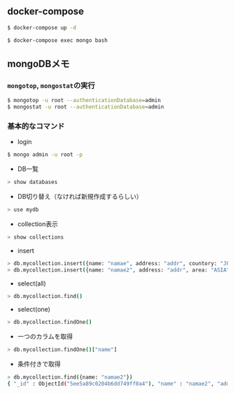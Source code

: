 ## docker-compose
```bash
$ docker-compose up -d
```

```bash
$ docker-compose exec mongo bash
```

## mongoDBメモ
### `mongotop`, `mongostat`の実行
```bash
$ mongotop -u root --authenticationDatabase=admin
$ mongostat -u root --authenticationDatabase=admin
```

### 基本的なコマンド
- login
```bash
$ mongo admin -u root -p
```

- DB一覧
```bash
> show databases
```

- DB切り替え（なければ新規作成するらしい）
```bash
> use mydb
```

- collection表示
```bash
> show collections
```

- insert
```bash
> db.mycollection.insert({name: "namae", address: "addr", countory: "JPN"})
> db.mycollection.insert({name: "namae2", address: "addr", area: "ASIA"})
```

- select(all)
```bash
> db.mycollection.find()
```

- select(one)
```bash
> db.mycollection.findOne()
```

- 一つのカラムを取得
```bash
> db.mycollection.findOne()["name"]
```

- 条件付きで取得
```bash
> db.mycollection.find({name: "namae2"})
{ "_id" : ObjectId("5ee5a89c0204b6dd749ff0a4"), "name" : "namae2", "address" : "addr", "area" : "ASIA" }
```
